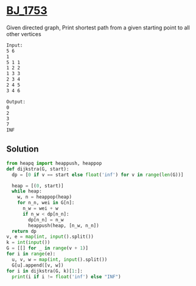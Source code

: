 # [BJ_1753](https://acmicpc.net/problem/1753)

Given directed graph, Print shortest path from a given starting point to all other vertices

```txt
Input:
5 6
1
5 1 1
1 2 2
1 3 3
2 3 4
2 4 5
3 4 6

Output:
0
2
3
7
INF
```

## Solution

```py
from heapq import heappush, heappop
def dijkstra(G, start):
  dp = [0 if v == start else float('inf') for v in range(len(G))]

  heap = [(0, start)]
  while heap:
    w, n = heappop(heap)
    for n_n, wei in G[n]:
      n_w = wei + w
      if n_w < dp[n_n]:
        dp[n_n] = n_w
        heappush(heap, [n_w, n_n])
  return dp
v, e = map(int, input().split())
k = int(input())
G = [[] for _ in range(v + 1)]
for i in range(e):
  u, v, w = map(int, input().split())
  G[u].append([v, w])
for i in dijkstra(G, k)[1:]:
  print(i if i != float('inf') else "INF")
```
